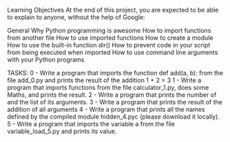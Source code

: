 Learning Objectives
At the end of this project, you are expected to be able to explain to anyone,
without the help of Google:

General
Why Python programming is awesome
How to import functions from another file
How to use imported functions
How to create a module
How to use the built-in function dir()
How to prevent code in your script from being executed when imported
How to use command line arguments with your Python programs

TASKS:
0 - Write a program that imports the function def add(a, b): from the file
add_0.py and prints the result of the addition 1 + 2 = 3
1 - Write a program that imports functions from the file calculator_1.py, does
some Maths, and prints the result.
2 - Write a program that prints the number of and the list of its arguments.
3 - Write a program that prints the result of the addition of all arguments
4 - Write a program that prints all the names defined by the compiled module
hidden_4.pyc (please download it locally).
5 - Write a program that imports the variable a from the file variable_load_5.py
and prints its value.